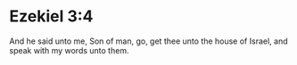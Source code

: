 # Ezekiel 3:4

And he said unto me, Son of man, go, get thee unto the house of Israel, and speak with my words unto them.